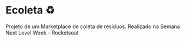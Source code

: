 # Ecoleta  ♻️
Projeto de um Marketplace de coleta de resíduos. Realizado na Semana Next Level Week - Rocketseat 
